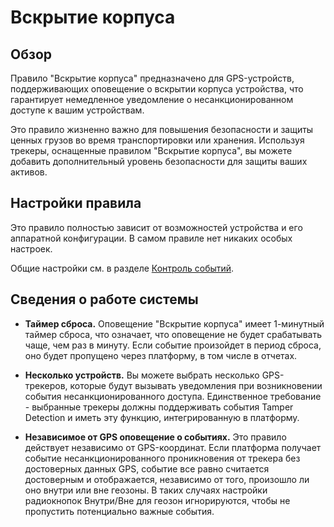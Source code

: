 # Вскрытие корпуса

## Обзор

Правило "Вскрытие корпуса" предназначено для GPS-устройств, поддерживающих оповещение о вскрытии корпуса устройства, что гарантирует немедленное уведомление о несанкционированном доступе к вашим устройствам.

Это правило жизненно важно для повышения безопасности и защиты ценных грузов во время транспортировки или хранения. Используя трекеры, оснащенные правилом "Вскрытие корпуса", вы можете добавить дополнительный уровень безопасности для защиты ваших активов.

## Настройки правила

Это правило полностью зависит от возможностей устройства и его аппаратной конфигурации. В самом правиле нет никаких особых настроек.

Общие настройки см. в разделе [Контроль событий](../../page-90f1a789-5a71-4a35-8bb7-5de62d017c42.md).

## Сведения о работе системы

- **Таймер сброса.** Оповещение "Вскрытие корпуса" имеет 1-минутный таймер сброса, что означает, что оповещение не будет срабатывать чаще, чем раз в минуту. Если событие произойдет в период сброса, оно будет пропущено через платформу, в том числе в отчетах.
- **Несколько устройств.** Вы можете выбрать несколько GPS-трекеров, которые будут вызывать уведомления при возникновении события несанкционированного доступа. Единственное требование - выбранные трекеры должны поддерживать события Tamper Detection и иметь эту функцию, интегрированную в платформу.

- **Независимое от GPS оповещение о событиях.** Это правило действует независимо от GPS-координат. Если платформа получает событие несанкционированного проникновения от трекера без достоверных данных GPS, событие все равно считается достоверным и отображается, независимо от того, произошло ли оно внутри или вне геозоны. В таких случаях настройки радиокнопок Внутри/Вне для геозон игнорируются, чтобы не пропустить потенциально важные события.